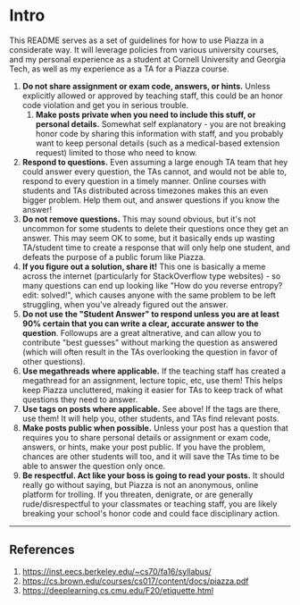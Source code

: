 # Intro
This README serves as a set of guidelines for how to use Piazza in a considerate way. It will leverage policies from various university courses, and my personal experience as a student at Cornell University and Georgia Tech, as well as my experience as a TA for a Piazza course.

1. **Do not share assignment or exam code, answers, or hints.** Unless explicitly allowed or approved by teaching staff, this could be an honor code violation and get you in serious trouble.
    1. **Make posts private when you need to include this stuff, or personal details.** Somewhat self explanatory - you are not breaking honor code by sharing this information with staff, and you probably want to keep personal details (such as a medical-based extension request) limited to those who need to know.
1. **Respond to questions.**  Even assuming a large enough TA team that hey could answer every question, the TAs cannot, and would not be able to, respond to every question in a timely manner. Online courses with students and TAs distributed across timezones makes this an even bigger problem. Help them out, and answer questions if you know the answer!
1. **Do not remove questions.** This may sound obvious, but it's not uncommon for some students to delete their questions once they get an answer. This may seem OK to some, but it basically ends up wasting TA/student time to create a response that will only help one student, and defeats the purpose of a public forum like Piazza.
1. **If you figure out a solution, share it!** This one is basically a meme across the internet (particularly for StackOverflow type websites) - so many questions can end up looking like "How do you reverse entropy? edit: solved!", which causes anyone with the same problem to be left struggling, when you've already figured out the answer.
1. **Do not use the "Student Answer" to respond unless you are at least 90% certain that you can write a clear, accurate answer to the question**. Followups are a great altnerative, and can allow you to contribute "best guesses" without marking the question as answered (which will often result in the TAs overlooking the question in favor of other questions).
1. **Use megathreads where applicable.** If the teaching staff has created a megathread for an assignment, lecture topic, etc, use them! This helps keep Piazza uncluttered, making it easier for TAs to keep track of what questions they need to answer.
1. **Use tags on posts where applicable.** See above! If the tags are there, use them! It will help you, other students, and TAs find relevant posts.
1. **Make posts public when possible.** Unless your post has a question that requires you to share personal details or assignment or exam code, answers, or hints, make your post public. If you have the problem, chances are other students will too, and it will save the TAs time to be able to answer the question only once.
1. **Be respectful. Act like your boss is going to read your posts.** It should really go without saying, but Piazza is not an anonymous, online platform for trolling. If you threaten, denigrate, or are generally rude/disrespectful to your classmates or teaching staff, you are likely breaking your school's honor code and could face disciplinary action.

------------------------

## References
1. https://inst.eecs.berkeley.edu/~cs70/fa16/syllabus/
1. https://cs.brown.edu/courses/cs017/content/docs/piazza.pdf
1. https://deeplearning.cs.cmu.edu/F20/etiquette.html
